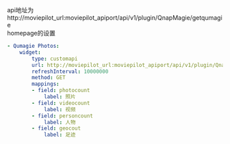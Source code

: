 api地址为 http://moviepilot_url:moviepilot_apiport/api/v1/plugin/QnapMagie/getqumagie   
homepage的设置    
``` yml
- Qumagie Photos:
    widget:
        type: customapi
        url: http://moviepilot_url:moviepilot_apiport/api/v1/plugin/QnapMagie/getqumagie
        refreshInterval: 10000000
        method: GET
        mappings:
        - field: photocount
            label: 照片
        - field: videocount
            label: 视频
        - field: personcount
            label: 人物
        - field: geocout
            label: 足迹
```